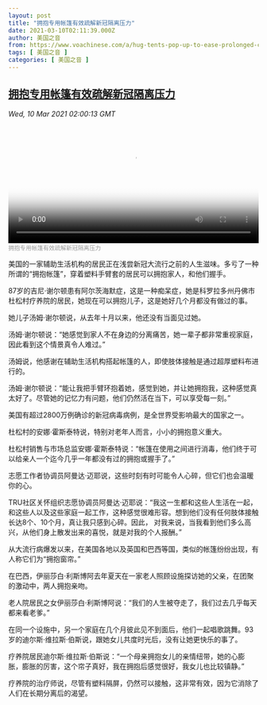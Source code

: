 ```yaml
---
layout: post
title: "拥抱专用帐篷有效疏解新冠隔离压力"
date: 2021-03-10T02:11:39.000Z
author: 美国之音
from: https://www.voachinese.com/a/hug-tents-pop-up-to-ease-prolonged-covid-isolation-20210309/5808142.html
tags: [ 美国之音 ]
categories: [ 美国之音 ]
---
```

<!--1615342299000-->
[拥抱专用帐篷有效疏解新冠隔离压力](https://www.voachinese.com/a/hug-tents-pop-up-to-ease-prolonged-covid-isolation-20210309/5808142.html)
------

<div>
<div><i>Wed, 10 Mar 2021 02:00:13 GMT</i></div><video poster="https://images.weserv.nl?url=gdb.voanews.com/bb646792-2d33-412a-b9ce-002287d0fe0b_tv_r1_s_w900.jpg" src="https://av.voanews.com/Videoroot/Pangeavideo/2021/03/b/bb/bb646792-2d33-412a-b9ce-002287d0fe0b_240p.mp4" style="width:100%" controls></video><div><small style="color: #999;">拥抱专用帐篷有效疏解新冠隔离压力</small></div><p>美国的一家辅助生活机构的居民正在浅尝新冠大流行之前的人生滋味。多亏了一种所谓的“拥抱帐篷”，穿着塑料手臂套的居民可以拥抱家人，和他们握手。</p><p>87岁的吉尼·谢尔顿患有阿尔茨海默症，这是一种痴呆症，她是科罗拉多州丹佛市杜松村疗养院的居民，她现在可以拥抱儿子，这是她好几个月都没有做过的事。</p><p>她儿子汤姆·谢尔顿说，从去年十月以来，他还没有当面见过她。</p><p>汤姆·谢尔顿说：“她感觉到家人不在身边的分离痛苦，她一辈子都非常重视家庭，因此看到这个情景真令人难过。”</p><p>汤姆说，他感谢在辅助生活机构搭起帐篷的人，即使肢体接触是通过超厚塑料布进行的。</p><p>汤姆·谢尔顿说：“能让我把手臂环抱着她，感觉到她，并让她拥抱我，这种感觉真太好了。尽管她的记忆力有问题，他们仍然活在当下，可以享受每一刻。”</p><p>美国有超过2800万例确诊的新冠病毒病例，是全世界受影响最大的国家之一。</p><p>杜松村的安娜·霍斯泰特说，特别对老年人而言，小小的拥抱意义重大。</p><p>杜松村销售与市场总监安娜·霍斯泰特说：“帐篷在使用之间进行消毒，他们终于可以给亲人一个迄今几乎一年都没有过的拥抱或握手了。”</p><p>志愿工作者协调员阿曼达·迈耶说，这些时刻有时可能令人心碎，但它们也会温暖你的心。</p><p>TRU社区关怀组织志愿协调员阿曼达·迈耶说：“我这一生都和这些人生活在一起，和这些人以及这些家庭一起工作，这种感觉很难形容。想到他们没有任何肢体接触长达8个、10个月，真让我只感到心碎。因此， 对我来说，当我看到他们多么高兴，从他们身上散发出来的喜悦，就是对我的个人报酬。”</p><p>从大流行病爆发以来，在美国各地以及英国和巴西等国，类似的帐篷纷纷出现，有人称它们为“拥抱窗帘。”</p><p>在巴西，伊丽莎白·利斯博阿去年夏天在一家老人照顾设施探访她的父亲，在团聚的激动中，两人拥抱亲吻。</p><p>老人院居民之女伊丽莎白·利斯博阿说：“我们的人生被夺走了，我们过去几乎每天都来看老爹。”</p><p>在同一个设施中，另一个家庭在几个月彼此见不到面后，他们一起唱歌跳舞。93岁的迪尔斯·维拉斯·伯斯说，跟她女儿共度时光后，没有让她更快乐的事了。</p><p>疗养院居民迪尔斯·维拉斯·伯斯说：“一个母亲拥抱女儿的亲情纽带，她的心膨胀，膨胀的厉害，这个帘子真好，我在拥抱后感觉很好，我女儿也比较镇静。”</p><p>疗养院的治疗师说，尽管有塑料隔屏，仍然可以接触，这非常有效，因为它消除了人们在长期分离后的渴望。</p>
</div>

